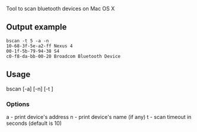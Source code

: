 Tool to scan bluetooth devices on Mac OS X

## Output example
    bscan -t 5 -a -n
    10-68-3f-5e-a2-ff Nexus 4
    00-1f-5b-79-94-38 S4
    c0-f8-da-bb-00-20 Broadcom Bluetooth Device

## Usage
bscan [-a] [-n] [-t <seconds>]

### Options
a - print device's address
n - print device's name (if any)
t - scan timeout in seconds (default is 10)
